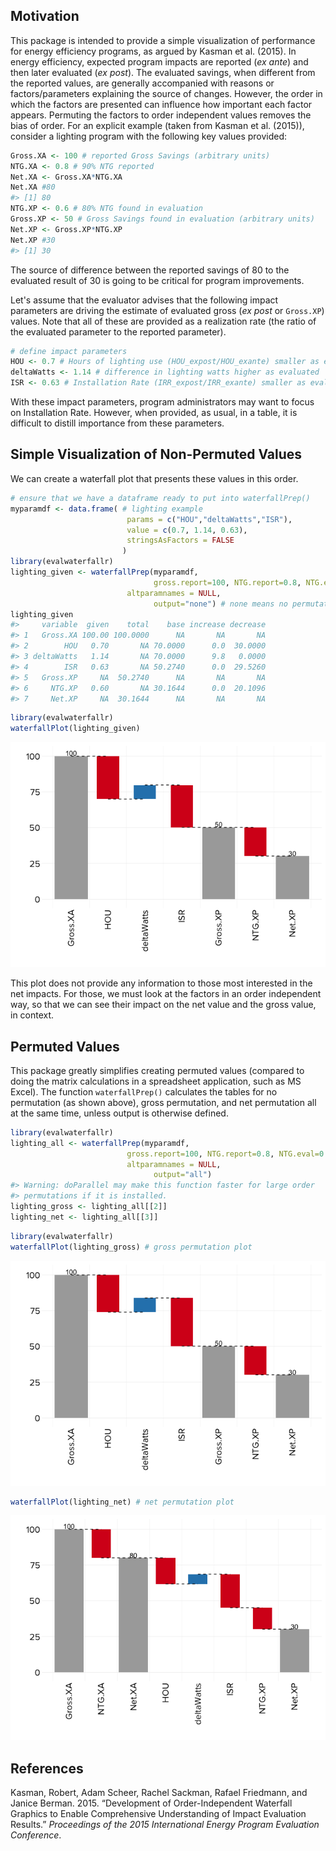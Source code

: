<!-- README.md is generated from README.Rmd. Please edit that file -->
Motivation
----------

This package is intended to provide a simple visualization of performance for energy efficiency programs, as argued by Kasman et al. (2015). In energy efficiency, expected program impacts are reported (*ex ante*) and then later evaluated (*ex post*). The evaluated savings, when different from the reported values, are generally accompanied with reasons or factors/parameters explaining the source of changes. However, the order in which the factors are presented can influence how important each factor appears. Permuting the factors to order independent values removes the bias of order.
For an explicit example (taken from Kasman et al. (2015)), consider a lighting program with the following key values provided:

``` r
Gross.XA <- 100 # reported Gross Savings (arbitrary units)
NTG.XA <- 0.8 # 90% NTG reported
Net.XA <- Gross.XA*NTG.XA
Net.XA #80
#> [1] 80
NTG.XP <- 0.6 # 80% NTG found in evaluation
Gross.XP <- 50 # Gross Savings found in evaluation (arbitrary units)
Net.XP <- Gross.XP*NTG.XP
Net.XP #30
#> [1] 30
```

The source of difference between the reported savings of 80 to the evaluated result of 30 is going to be critical for program improvements.

Let's assume that the evaluator advises that the following impact parameters are driving the estimate of evaluated gross (*ex post* or `Gross.XP`) values. Note that all of these are provided as a realization rate (the ratio of the evaluated parameter to the reported parameter).

``` r
# define impact parameters
HOU <- 0.7 # Hours of lighting use (HOU_expost/HOU_exante) smaller as evaluated
deltaWatts <- 1.14 # difference in lighting watts higher as evaluated
ISR <- 0.63 # Installation Rate (IRR_expost/IRR_exante) smaller as evaluated
```

With these impact parameters, program administrators may want to focus on Installation Rate. However, when provided, as usual, in a table, it is difficult to distill importance from these parameters.

Simple Visualization of Non-Permuted Values
-------------------------------------------

We can create a waterfall plot that presents these values in this order.

``` r
# ensure that we have a dataframe ready to put into waterfallPrep()
myparamdf <- data.frame( # lighting example
                          params = c("HOU","deltaWatts","ISR"),
                          value = c(0.7, 1.14, 0.63),
                          stringsAsFactors = FALSE
                         )
library(evalwaterfallr)
lighting_given <- waterfallPrep(myparamdf, 
                                gross.report=100, NTG.report=0.8, NTG.eval=0.6,
                          altparamnames = NULL,
                                output="none") # none means no permutation
lighting_given
#>     variable  given    total    base increase decrease
#> 1   Gross.XA 100.00 100.0000      NA       NA       NA
#> 2        HOU   0.70       NA 70.0000      0.0  30.0000
#> 3 deltaWatts   1.14       NA 70.0000      9.8   0.0000
#> 4        ISR   0.63       NA 50.2740      0.0  29.5260
#> 5   Gross.XP     NA  50.2740      NA       NA       NA
#> 6     NTG.XP   0.60       NA 30.1644      0.0  20.1096
#> 7     Net.XP     NA  30.1644      NA       NA       NA
```

``` r
library(evalwaterfallr)
waterfallPlot(lighting_given)
```

![](README-unnamed-chunk-5-1.png)

This plot does not provide any information to those most interested in the net impacts. For those, we must look at the factors in an order independent way, so that we can see their impact on the net value and the gross value, in context.

Permuted Values
---------------

This package greatly simplifies creating permuted values (compared to doing the matrix calculations in a spreadsheet application, such as MS Excel). The function `waterfallPrep()` calculates the tables for no permutation (as shown above), gross permutation, and net permutation all at the same time, unless output is otherwise defined.

``` r
library(evalwaterfallr)
lighting_all <- waterfallPrep(myparamdf, 
                          gross.report=100, NTG.report=0.8, NTG.eval=0.6,
                          altparamnames = NULL,
                                output="all")
#> Warning: doParallel may make this function faster for large order
#> permutations if it is installed.
lighting_gross <- lighting_all[[2]]
lighting_net <- lighting_all[[3]]
```

``` r
library(evalwaterfallr)
waterfallPlot(lighting_gross) # gross permutation plot
```

![](README-unnamed-chunk-7-1.png)

``` r
waterfallPlot(lighting_net) # net permutation plot
```

![](README-unnamed-chunk-7-2.png)

References
----------

Kasman, Robert, Adam Scheer, Rachel Sackman, Rafael Friedmann, and Janice Berman. 2015. “Development of Order-Independent Waterfall Graphics to Enable Comprehensive Understanding of Impact Evaluation Results.” *Proceedings of the 2015 International Energy Program Evaluation Conference*.
